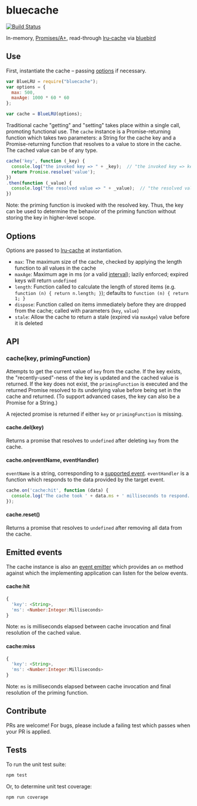 bluecache
=========

[![Build Status](https://travis-ci.org/kurttheviking/bluecache.svg?branch=master)](https://travis-ci.org/kurttheviking/bluecache)

In-memory, [Promises/A+](https://promisesaplus.com/), read-through [lru-cache](https://github.com/isaacs/node-lru-cache) via [bluebird](https://github.com/petkaantonov/bluebird)


## Use

First, instantiate the cache &ndash; passing [options](https://github.com/kurttheviking/bluecache#options) if necessary.

```js
var BlueLRU = require("bluecache");
var options = {
  max: 500,
  maxAge: 1000 * 60 * 60
};

var cache = BlueLRU(options);
```

Traditional cache "getting" and "setting" takes place within a single call, promoting functional use. The `cache` instance is a Promise-returning function which takes two parameters: a String for the cache key and a Promise-returning function that resolves to a value to store in the cache. The cached value can be of any type.

```js
cache('key', function (_key) {
  console.log("the invoked key => " + _key);  // "the invoked key => key"
  return Promise.resolve('value');
})
.then(function (_value) {
  console.log("the resolved value => " + _value);  // "the resolved value => value"
})
```

Note: the priming function is invoked with the resolved key. Thus, the key can be used to determine the behavior of the priming function without storing the key in higher-level scope.


## Options

Options are passed to [lru-cache](https://github.com/isaacs/node-lru-cache#options) at instantiation.

- `max`: The maximum size of the cache, checked by applying the length function to all values in the cache
- `maxAge`: Maximum age in ms (or a valid [interval](https://www.npmjs.com/package/interval)); lazily enforced; expired keys will return `undefined`
- `length`: Function called to calculate the length of stored items (e.g. `function (n) { return n.length; }`); defaults to `function (n) { return 1; }`
- `dispose`: Function called on items immediately before they are dropped from the cache; called with parameters (`key`, `value`)
- `stale`: Allow the cache to return a stale (expired via `maxAge`) value before it is deleted


## API

### cache(key, primingFunction)

Attempts to get the current value of `key` from the cache. If the key exists, the "recently-used"-ness of the key is updated and the cached value is returned. If the key does not exist, the `primingFunction` is executed and the returned Promise resolved to its underlying value before being set in the cache and returned. (To support advanced cases, the key can also be a Promise for a String.)

A rejected promise is returned if either `key` or `primingFunction` is missing.

#### cache.del(key)

Returns a promise that resolves to `undefined` after deleting `key` from the cache.

#### cache.on(eventName, eventHandler)

`eventName` is a string, corresponding to a [supported event](https://github.com/kurttheviking/bluecache#emitted-events). `eventHandler` is a function which responds to the data provided by the target event.

```js
cache.on('cache:hit', function (data) {
  console.log('The cache took ' + data.ms + ' milliseconds to respond.');
});
```

#### cache.reset()

Returns a promise that resolves to `undefined` after removing all data from the cache.


## Emitted events

The cache instance is also an [event emitter](http://nodejs.org/api/events.html#events_class_events_eventemitter) which provides an `on` method against which the implementing application can listen for the below events.

#### cache:hit

```js
{
  'key': <String>,
  'ms': <Number:Integer:Milliseconds>
}
```

Note: `ms` is milliseconds elapsed between cache invocation and final resolution of the cached value.

#### cache:miss

```js
{
  'key': <String>,
  'ms': <Number:Integer:Milliseconds>
}
```

Note: `ms` is milliseconds elapsed between cache invocation and final resolution of the priming function.


## Contribute

PRs are welcome! For bugs, please include a failing test which passes when your PR is applied.


## Tests

To run the unit test suite:

```sh
npm test
```

Or, to determine unit test coverage:

```sh
npm run coverage
```
